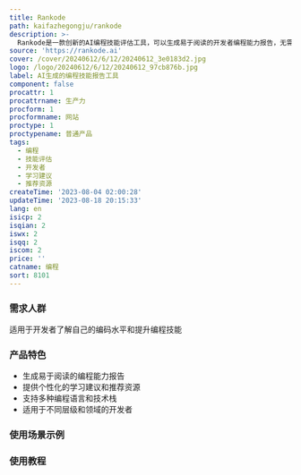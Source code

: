 ```yaml
---
title: Rankode
path: kaifazhegongju/rankode
description: >-
  Rankode是一款创新的AI编程技能评估工具，可以生成易于阅读的开发者编程能力报告，无需额外编码。该工具提供准确的编程技能评估，帮助开发者了解自己的编码水平，并提供个性化的学习建议和推荐资源。Rankode支持多种编程语言和技术栈，适用于不同层级和领域的开发者。
source: 'https://rankode.ai'
cover: /cover/20240612/6/12/20240612_3e0183d2.jpg
logo: /logo/20240612/6/12/20240612_97cb876b.jpg
label: AI生成的编程技能报告工具
component: false
procattr: 1
procattrname: 生产力
procform: 1
procformname: 网站
proctype: 1
proctypename: 普通产品
tags:
  - 编程
  - 技能评估
  - 开发者
  - 学习建议
  - 推荐资源
createTime: '2023-08-04 02:00:28'
updateTime: '2023-08-18 20:15:33'
lang: en
isicp: 2
isqian: 2
iswx: 2
isqq: 2
iscom: 2
price: ''
catname: 编程
sort: 8101
---
```




### 需求人群
适用于开发者了解自己的编码水平和提升编程技能

### 产品特色
- 生成易于阅读的编程能力报告
- 提供个性化的学习建议和推荐资源
- 支持多种编程语言和技术栈
- 适用于不同层级和领域的开发者

### 使用场景示例


### 使用教程


  
